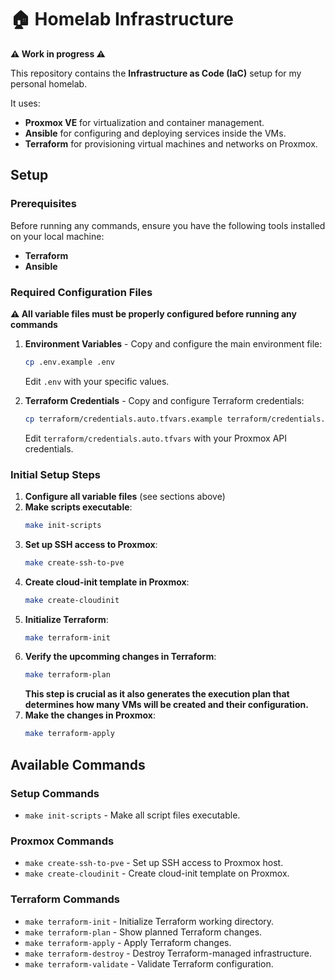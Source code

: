 # 🏠 Homelab Infrastructure

**⚠️ Work in progress ⚠️**

This repository contains the **Infrastructure as Code (IaC)** setup for my personal homelab.

It uses:

- **Proxmox VE** for virtualization and container management.
- **Ansible** for configuring and deploying services inside the VMs.
- **Terraform** for provisioning virtual machines and networks on Proxmox.

## Setup

### Prerequisites

Before running any commands, ensure you have the following tools installed on your local machine:

- **Terraform**
- **Ansible**

### Required Configuration Files

**⚠️ All variable files must be properly configured before running any commands**

1. **Environment Variables** - Copy and configure the main environment file:

   ```bash
   cp .env.example .env
   ```

   Edit `.env` with your specific values.

2. **Terraform Credentials** - Copy and configure Terraform credentials:
   ```bash
   cp terraform/credentials.auto.tfvars.example terraform/credentials.auto.tfvars
   ```
   Edit `terraform/credentials.auto.tfvars` with your Proxmox API credentials.

### Initial Setup Steps

1. **Configure all variable files** (see sections above)
2. **Make scripts executable**:
   ```bash
   make init-scripts
   ```
3. **Set up SSH access to Proxmox**:
   ```bash
   make create-ssh-to-pve
   ```
4. **Create cloud-init template in Proxmox**:
   ```bash
   make create-cloudinit
   ```
5. **Initialize Terraform**:
   ```bash
   make terraform-init
   ```
6. **Verify the upcomming changes in Terraform**:
   ```bash
   make terraform-plan
   ```
   **This step is crucial as it also generates the execution plan that determines how many VMs will be created and their configuration.**
7. **Make the changes in Proxmox**:
   ```bash
   make terraform-apply
   ```

## Available Commands

### Setup Commands

- `make init-scripts` - Make all script files executable.

### Proxmox Commands

- `make create-ssh-to-pve` - Set up SSH access to Proxmox host.
- `make create-cloudinit` - Create cloud-init template on Proxmox.

### Terraform Commands

- `make terraform-init` - Initialize Terraform working directory.
- `make terraform-plan` - Show planned Terraform changes.
- `make terraform-apply` - Apply Terraform changes.
- `make terraform-destroy` - Destroy Terraform-managed infrastructure.
- `make terraform-validate` - Validate Terraform configuration.
